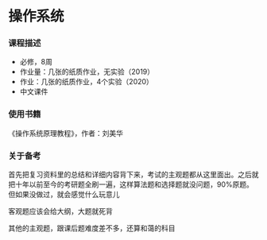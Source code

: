 # 操作系统

### 课程描述

- 必修，8周
- 作业量：几张的纸质作业，无实验（2019）
- 作业：几张的纸质作业，4个实验（2020）
- 中文课件

### 使用书籍

《操作系统原理教程》，作者：刘美华


### 关于备考

首先把复习资料里的总结和详细内容背下来，考试的主观题都从这里面出。之后就把十年以前至今的考研题全刷一遍，这样算法题和选择题就没问题，90%原题。但如果没做过，就会感觉什么玩意儿

客观题应该会给大纲，大题就死背

其他的主观题，跟课后题难度差不多，还算和蔼的科目

